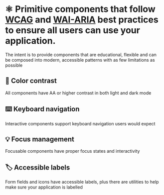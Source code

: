 # ⚛️ Primitive components that follow [WCAG](https://www.w3.org/WAI/standards-guidelines/wcag/) and [WAI-ARIA](https://www.w3.org/WAI/ARIA/apg/) best practices to ensure all users can use your application.
The intent is to provide components that are educational, flexible and can be composed into modern, accessible patterns with as few limitations as possible

## 🔆 Color contrast
All components have AA or higher contrast in both light and dark mode

## ⌨️ Keyboard navigation
Interactive components support keyboard navigation users would expect

## 💡 Focus management
Focusable components have proper focus states and interactivity

## 🏷️ Accessible labels
Form fields and icons have accessible labels, plus there are utilities to help make sure your application is labelled
